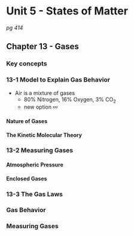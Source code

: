 # Unit 5 - States of Matter
_pg 414_

## Chapter 13 - Gases

### Key concepts

### 13-1 Model to Explain Gas Behavior

- Air is a mixture of gases 
  -  80% Nitrogen, 16% Oxygen, 3% CO<sub>2</sub>
  -  new option :zzz:	





#### Nature of Gases



#### The Kinetic Molecular Theory

### 13-2 Measuring Gases

#### Atmospheric Pressure

#### Enclosed Gases

### 13-3 The Gas Laws

### Gas Behavior

### Measuring Gases

